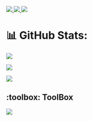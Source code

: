 <p align="left">
  <a href="https://www.linkedin.com/in/daksh-choudhary-18336b249/">
    <img src="https://skillicons.dev/icons?i=linkedin"/>
  </a>
 <a href = "https://twitter.com/DakshC17" >
  <img src = "https://skillicons.dev/icons?i=twitter" />
 </a>
  <a href = "https://www.instagram.com/_.daksh._.009._/" >
    <img src = "https://skillicons.dev/icons?i=instagram" />
  </a>
   
</p>

# 📊 GitHub Stats:
![](https://github-readme-streak-stats.herokuapp.com/?user=DakshC17&theme=dark&hide_border=false)<br/>
  
![](https://github-readme-stats.vercel.app/api?username=DakshC17&theme=dark&hide_border=false&include_all_commits=true&count_private=true)<br/>
  
![](https://github-readme-stats.vercel.app/api/top-langs/?username=DakshC17&theme=dark&hide_border=false&include_all_commits=true&count_private=true&layout=compact)
</div>
<!-- ## Latest Blog Posts 👇:
    - 💫 []()
    - 💯 []()
    - 💯 []()
    - 🚀 []()
    - 💫 []()  -->


<h2> :toolbox: ToolBox</h2>

<p align="left">
  <a href="https://skillicons.dev">
    <img src="https://skillicons.dev/icons?i=linux,docker,go,java,bash,vim,github,mysql,postgres,postman,aws,gcp " />
  </a>
</p>
